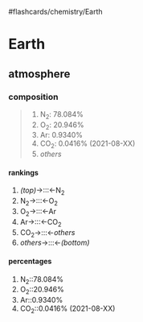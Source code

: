 #flashcards/chemistry/Earth

# Earth

## atmosphere

### composition
> 1. N<sub>2</sub>: 78.084%
> 2. O<sub>2</sub>: 20.946%
> 3. Ar: 0.9340%
> 4. CO<sub>2</sub>: 0.0416% (2021-08-XX)
> 5. _others_

#### rankings
1. _(top)_→:::←N<sub>2</sub> <!--SR:!2022-01-21,12,270!2022-01-20,11,287-->
2. N<sub>2</sub>→:::←O<sub>2</sub> <!--SR:!2022-01-21,12,270!2022-01-17,9,267-->
3. O<sub>2</sub>→:::←Ar <!--SR:!2022-01-18,9,270!2022-01-15,7,267-->
4. Ar→:::←CO<sub>2</sub> <!--SR:!2022-01-19,10,270!2022-01-22,13,270-->
5. CO<sub>2</sub>→:::←_others_ <!--SR:!2022-01-20,11,270!2022-01-30,16,267-->
6. _others_→:::←_(bottom)_ <!--SR:!2022-01-19,10,285!2022-01-22,13,286-->

#### percentages
1. N<sub>2</sub>::78.084% <!--SR:!2022-01-24,10,230-->
2. O<sub>2</sub>::20.946% <!--SR:!2022-01-20,7,227-->
3. Ar::0.9340% <!--SR:!2022-01-15,2,230-->
4. CO<sub>2</sub>::0.0416% (2021-08-XX) <!--SR:!2022-01-26,12,227-->
